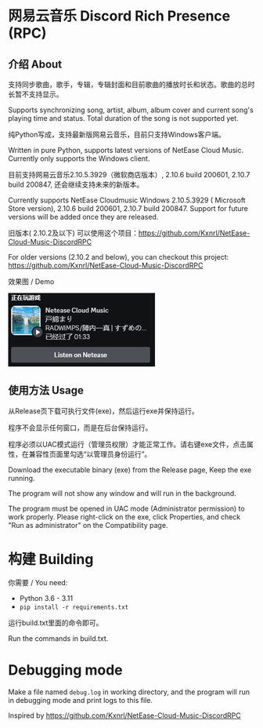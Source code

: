 # 网易云音乐 Discord Rich Presence (RPC)

## 介绍 About
支持同步歌曲，歌手，专辑，专辑封面和目前歌曲的播放时长和状态。歌曲的总时长暂不支持显示。

Supports
synchronizing
song,
artist,
album,
album
cover
and
current
song's
playing
time
and
status.
Total
duration
of
the
song
is
not
supported
yet.

纯Python写成，支持最新版网易云音乐，目前只支持Windows客户端。

Written
in
pure
Python,
supports
latest
versions
of
NetEase
Cloud
Music.
Currently
only
supports
the
Windows
client.

目前支持网易云音乐2.10.5.3929（微软商店版本）,
2.10.6
build
200601,
2.10.7
build
200847,
还会继续支持未来的新版本。

Currently
supports
NetEase
Cloudmusic
Windows
2.10.5.3929 (
Microsoft
Store
version),
2.10.6
build
200601,
2.10.7
build
200847.
Support
for
future
versions
will
be
added
once
they
are
released.

旧版本(
2.10.2及以下)
可以使用这个项目：https://github.com/Kxnrl/NetEase-Cloud-Music-DiscordRPC

For older versions (2.10.2 and below), you can checkout this project: https://github.com/Kxnrl/NetEase-Cloud-Music-DiscordRPC

效果图 / Demo

![demo](demo.png)


## 使用方法 Usage
从Release页下载可执行文件(exe)，然后运行exe并保持运行。

程序不会显示任何窗口，而是在后台保持运行。

程序必须以UAC模式运行（管理员权限）才能正常工作。请右键exe文件，点击属性，在兼容性页面里勾选“以管理员身份运行”。

Download the executable binary (exe) from the Release page, Keep the exe running.

The program will not show any window and will run in the background.

The program must be opened in UAC mode (Administrator permission) to work properly. Please right-click on the exe, click Properties, and check "Run as administrator" on the Compatibility page.

# 构建 Building
你需要 / You need:
- Python 3.6 - 3.11
- `pip install -r requirements.txt`

运行build.txt里面的命令即可。

Run the commands in build.txt.

# Debugging mode
Make a file named `debug.log` in working directory, and the program will run in debugging mode and print logs to this file.

Inspired by https://github.com/Kxnrl/NetEase-Cloud-Music-DiscordRPC